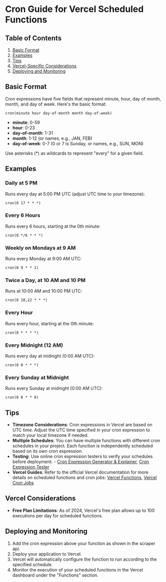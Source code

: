 # Cron Guide for Vercel Scheduled Functions

## Table of Contents
1. [Basic Format](#basic-format)
2. [Examples](#examples)
3. [Tips](#tips)
4. [Vercel-Specific Considerations](#vercel-specific-considerations)
5. [Deploying and Monitoring](#deploying-and-monitoring)

## Basic Format

Cron expressions have five fields that represent minute, hour, day of month, month, and day of week. Here's the basic format:

```
cron(minute hour day-of-month month day-of-week)
```

- **minute**: 0-59
- **hour**: 0-23
- **day-of-month**: 1-31
- **month**: 1-12 (or names, e.g., JAN, FEB)
- **day-of-week**: 0-7 (0 or 7 is Sunday, or names, e.g., SUN, MON)

Use asterisks (*) as wildcards to represent "every" for a given field.

## Examples

### Daily at 5 PM
Runs every day at 5:00 PM UTC (adjust UTC time to your timezone):
```
cron(0 17 * * *)
```

### Every 6 Hours
Runs every 6 hours, starting at the 0th minute:
```
cron(0 */6 * * *)
```

### Weekly on Mondays at 9 AM
Runs every Monday at 9:00 AM UTC:
```
cron(0 9 * * 1)
```

### Twice a Day, at 10 AM and 10 PM
Runs at 10:00 AM and 10:00 PM UTC:
```
cron(0 10,22 * * *)
```

### Every Hour
Runs every hour, starting at the 0th minute:
```
cron(0 * * * *)
```

### Every Midnight (12 AM)
Runs every day at midnight (0:00 AM UTC):
```
cron(0 0 * * *)
```

### Every Sunday at Midnight
Runs every Sunday at midnight (0:00 AM UTC):
```
cron(0 0 * * 0)
```

## Tips

- **Timezone Considerations**: Cron expressions in Vercel are based on UTC time. Adjust the UTC time specified in your cron expression to match your local timezone if needed.
- **Multiple Schedules**: You can have multiple functions with different cron schedules in your project. Each function is independently scheduled based on its own cron expression.
- **Testing**: Use online cron expression testers to verify your schedules before deployment. - [Cron Expression Generator & Explainer](https://crontab.guru/), [Cron Expression Tester](https://crontab.cronhub.io/)
- **Vercel Guides**: Refer to the official Vercel documentation for more details on scheduled functions and cron jobs: [Vercel Functions](https://vercel.com/docs/functions), [Vercel Cron Jobs](https://vercel.com/docs/cron-jobs)

## Vercel Considerations

- **Free Plan Limitations**: As of 2024, Vercel's free plan allows up to 100 executions per day for scheduled functions.

## Deploying and Monitoring

1. Add the cron expression above your function as shown in the scraper api.
2. Deploy your application to Vercel.
3. Vercel will automatically configure the function to run according to the specified schedule.
4. Monitor the execution of your scheduled functions in the Vercel dashboard under the "Functions" section.